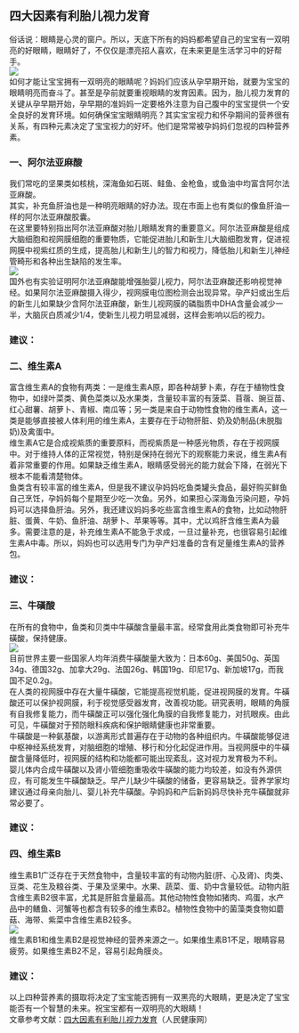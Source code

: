 ## 四大因素有利胎儿视力发育  
俗话说：眼睛是心灵的窗户。所以，天底下所有的妈妈都希望自己的宝宝有一双明亮的好眼睛，眼睛好了，不仅仅是漂亮招人喜欢，在未来更是生活学习中的好帮手。&nbsp;  
![](http://cdncms.v-keep.cn/wp-content/uploads/2019/10/timg-15.jpg)  
如何才能让宝宝拥有一双明亮的眼睛呢？妈妈们应该从孕早期开始，就要为宝宝的眼睛明亮而奋斗了。甚至是孕前就要重视眼睛的发育因素。因为，胎儿视力发育的关键从孕早期开始，孕早期的准妈妈一定要格外注意为自己腹中的宝宝提供一个安全良好的发育环境。如何确保宝宝眼睛明亮？其实宝宝视力和怀孕期间的营养很有关系，有四种元素决定了宝宝视力的好坏。他们是常常被孕妈妈们忽视的四种营养素。&nbsp;  
### 一、阿尔法亚麻酸&nbsp;  
我们常吃的坚果类如核桃，深海鱼如石斑、鲑鱼、金枪鱼，或鱼油中均富含阿尔法亚麻酸。&nbsp;  
其实，补充鱼肝油也是一种明亮眼睛的好办法。现在市面上也有类似的像鱼肝油一样的阿尔法亚麻酸胶囊。   
在这里要特别指出阿尔法亚麻酸对胎儿眼睛发育的重要意义。阿尔法亚麻酸是组成大脑细胞和视网膜细胞的重要物质，它能促进胎儿和新生儿大脑细胞发育，促进视网膜中视紫红质的生成，提高胎儿和新生儿的智力和视力，降低胎儿和新生儿神经管畸形和各种出生缺陷的发生率。&nbsp;  
![](http://cdncms.v-keep.cn/wp-content/uploads/2019/10/timg-16.jpg)  
国外也有实验证明阿尔法亚麻酸能增强胎婴儿视力，阿尔法亚麻酸还影响视觉神经。如果阿尔法亚麻酸摄入得少，视网膜电位图检测会出现异常。孕产妇或出生后的新生儿如果缺少含阿尔法亚麻酸，新生儿视网膜的磷脂质中DHA含量会减少一半，大脑灰白质减少1/4，使新生儿视力明显减弱，这样会影响以后的视力。&nbsp;  
### 建议：  
### 二、维生素A&nbsp;  
富含维生素A的食物有两类：一是维生素A原，即各种胡萝卜素，存在于植物性食物中，如绿叶菜类、黄色菜类以及水果类，含量较丰富的有菠菜、苜蓿、豌豆苗、红心甜薯、胡萝卜、青椒、南瓜等；另一类是来自于动物性食物的维生素A，这一类是能够直接被人体利用的维生素A，主要存在于动物肝脏、奶及奶制品(未脱脂奶)及禽蛋中。&nbsp;  
维生素A它是合成视紫质的重要原料，而视紫质是一种感光物质，存在于视网膜中。对于维持人体的正常视觉，特别是保持在弱光下的观察能力来说，维生素A有着非常重要的作用。如果缺乏维生素A，眼睛感受弱光的能力就会下降，在弱光下根本不能看清楚物体。&nbsp;  
鱼类含有较丰富的维生素A，但是我不建议孕妈妈吃鱼类罐头食品，最好购买鲜鱼自己烹饪，孕妈妈每个星期至少吃一次鱼。另外，如果担心深海鱼污染问题，孕妈妈可以选择鱼肝油。另外，我还建议妈妈多吃些富含维生素A的食物，比如动物肝脏、蛋黄、牛奶、鱼肝油、胡萝卜、苹果等等。其中，尤以鸡肝含维生素A为最多。需要注意的是，补充维生素A不能急于求成，一旦过量补充，也很容易引起维生素A中毒。所以，妈妈也可以选用专门为孕产妇准备的含有足量维生素A的营养包。&nbsp;  
### 建议：  
### 三、牛磺酸&nbsp;  
在所有的食物中，鱼类和贝类中牛磺酸含量最丰富。经常食用此类食物即可补充牛磺酸，保持健康。&nbsp;  
![](http://cdncms.v-keep.cn/wp-content/uploads/2019/10/timg-19.jpg)  
目前世界主要一些国家人均年消费牛磺酸量大致为：日本60g、美国50g、英国34g、德国32g、加拿大29g、法国26g、韩国19g、印尼17g、新加坡17g，而我国不足0.2g。&nbsp;  
在人类的视网膜中存在大量牛磺酸，它能提高视觉机能，促进视网膜的发育。牛磺酸还可以保护视网膜，利于视觉感受器发育，改善视功能。研究表明，眼睛的角膜有自我修复能力，而牛磺酸正可以强化强化角膜的自我修复能力，对抗眼疾。由此可见，牛磺酸对于预防眼科疾病和保护眼睛健康也非常重要。&nbsp;  
牛磺酸是一种氨基酸，以游离形式普遍存在于动物的各种组织内。牛磺酸能够促进中枢神经系统发育，对脑细胞的增殖、移行和分化起促进作用。当视网膜中的牛磺酸含量降低时，视网膜的结构和功能都可能出现紊乱，这对视力发育极为不利。&nbsp;  
婴儿体内合成牛磺酸以及肾小管细胞重吸收牛磺酸的能力均较差，如没有外源供应，有可能发生牛磺酸缺乏。早产儿缺少牛磺酸的储备，更容易缺乏。营养学家均建议通过母亲向胎儿、婴儿补充牛磺酸。孕妈妈和产后新妈妈尽快补充牛磺酸就非常必要了。&nbsp;  
### 建议：  
### 四、维生素B&nbsp;  
维生素B1广泛存在于天然食物中，含量较丰富的有动物内脏(肝、心及肾)、肉类、豆类、花生及粮谷类、于果及坚果中。水果、蔬菜、蛋、奶中含量较低。动物内脏含维生素B2很丰富，尤其是肝脏含量最高。其他动物性食物如猪肉、鸡蛋，水产品中的鳝鱼、河蟹等也都含有较多的维生素B2。植物性食物中的菌藻类食物如蘑菇、海带、紫菜中含维生素B2较多。&nbsp;  
![](http://cdncms.v-keep.cn/wp-content/uploads/2019/10/timg-17.jpg)  
维生素B1和维生素B2是视觉神经的营养来源之一。如果维生素B1不足，眼睛容易疲劳。如果维生素B2不足，容易引起角膜炎。&nbsp;  
### 建议：  
以上四种营养素的摄取将决定了宝宝能否拥有一双黑亮的大眼睛，更是决定了宝宝能否有一个智慧的未来。祝宝宝都有一双明亮的大眼睛！   
文章参考文献：<a href="http://www.jkb.com.cn/news/industryNews/2011/0406/202788.html">四大因素有利胎儿视力发育</a>（人民健康网）  
